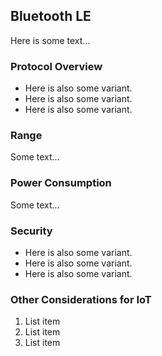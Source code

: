 ## Bluetooth LE

Here is some text...

### Protocol Overview
- Here is also some variant.
- Here is also some variant.
- Here is also some variant.

### Range
Some text...

### Power Consumption
Some text...

### Security
- Here is also some variant.
- Here is also some variant.
- Here is also some variant.

### Other Considerations for IoT
1) List item
2) List item
3) List item